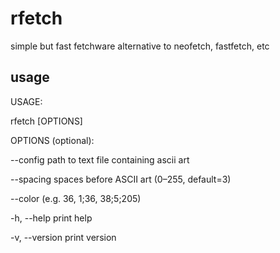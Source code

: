 # rfetch
simple but fast fetchware alternative to neofetch, fastfetch, etc

## usage

USAGE:

   rfetch [OPTIONS]

OPTIONS (optional):

   --config <FILE>     path to text file containing ascii art
    
   --spacing <N>       spaces before ASCII art (0–255, default=3)
    
   --color <ANSI>      (e.g. 36, 1;36, 38;5;205)
    
   -h, --help          print help
    
   -v, --version       print version
    
